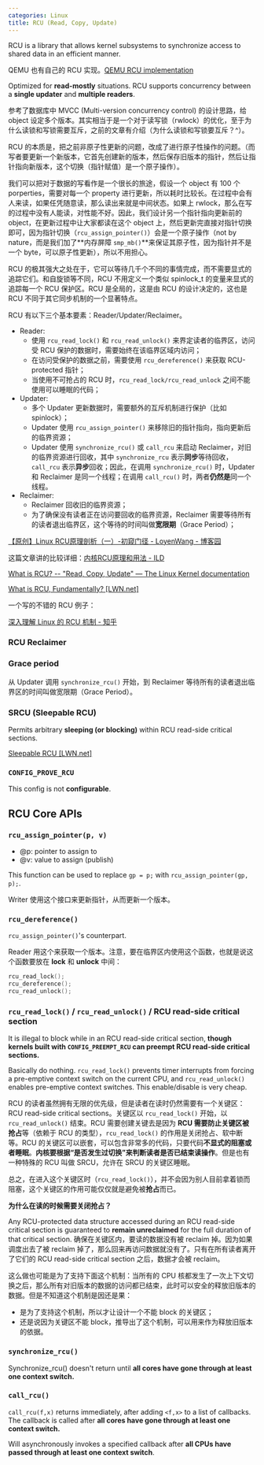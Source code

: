 ```yaml
---
categories: Linux
title: RCU (Read, Copy, Update)
---
```


RCU is a library that allows kernel subsystems to synchronize access to shared data in an efficient manner.

QEMU 也有自己的 RCU 实现。[QEMU RCU implementation](https://terenceli.github.io/%E6%8A%80%E6%9C%AF/2021/03/14/qemu-rcu)

Optimized for **read-mostly** situations. RCU supports concurrency between a **single updater** and **multiple readers**.

参考了数据库中 MVCC (Multi-version concurrency control) 的设计思路，给 object 设定多个版本。其实相当于是一个对于读写锁（rwlock）的优化，至于为什么读锁和写锁需要互斥，之前的文章有介绍（为什么读锁和写锁要互斥？^）。

RCU 的本质是，把之前非原子性更新的问题，改成了进行原子性操作的问题。（而写者要更新一个新版本，它首先创建新的版本，然后保存旧版本的指针，然后让指针指向新版本，这个切换（指针赋值）是一个原子操作）。

我们可以把对于数据的写看作是一个很长的旅途，假设一个 object 有 100 个 porperties，需要对每一个 property 进行更新，所以耗时比较长。在过程中会有人来读，如果任凭随意读，那么读出来就是中间状态。如果上 rwlock，那么在写的过程中没有人能读，对性能不好。因此，我们设计另一个指针指向更新前的 object，在更新过程中让大家都读在这个 object 上，然后更新完直接对指针切换即可，因为指针切换（`rcu_assign_pointer()`）会是一个原子操作（not by nature，而是我们加了**内存屏障 `smp_mb()`**来保证其原子性，因为指针并不是一个 byte，可以原子性更新），所以不用担心。

RCU 的极其强大之处在于，它可以等待几千个不同的事情完成，而不需要显式的追踪它们。和自旋锁等不同，RCU 不用定义一个类似 spinlock_t 的变量来显式的追踪每一个 RCU 保护区。RCU 是全局的，这是由 RCU 的设计决定的，这也是 RCU 不同于其它同步机制的一个显著特点。

RCU 有以下三个基本要素：Reader/Updater/Reclaimer。

- Reader:
    - 使用 `rcu_read_lock()` 和 `rcu_read_unlock()` 来界定读者的临界区，访问受 RCU 保护的数据时，需要始终在该临界区域内访问；
    - 在访问受保护的数据之前，需要使用 `rcu_dereference()` 来获取 RCU-protected 指针；
    - 当使用不可抢占的 RCU 时，`rcu_read_lock/rcu_read_unlock` 之间不能使用可以睡眠的代码；
- Updater:
    - 多个 Updater 更新数据时，需要额外的互斥机制进行保护（比如 spinlock）；
    - Updater 使用 `rcu_assign_pointer()` 来移除旧的指针指向，指向更新后的临界资源；
    - Updater 使用 `synchronize_rcu()` 或 `call_rcu` 来启动 Reclaimer，对旧的临界资源进行回收，其中 `synchronize_rcu` 表示**同步**等待回收，`call_rcu` 表示**异步**回收；因此，在调用 `synchronize_rcu()` 时，Updater 和 Reclaimer 是同一个线程；在调用 `call_rcu()` 时，两者**仍然是**同一个线程。
- Reclaimer:
    - Reclaimer 回收旧的临界资源；
    - 为了确保没有读者正在访问要回收的临界资源，Reclaimer 需要等待所有的读者退出临界区，这个等待的时间叫做**宽限期**（Grace Period）；

[【原创】Linux RCU原理剖析（一）-初窥门径 - LoyenWang - 博客园](https://www.cnblogs.com/LoyenWang/p/12681494.html)

这篇文章讲的比较详细：[内核RCU原理和用法 - ILD](https://insidelinuxdev.net/article/a0bxr8.html)

[What is RCU? -- "Read, Copy, Update" — The Linux Kernel documentation](https://docs.kernel.org/RCU/whatisRCU.html)

[What is RCU, Fundamentally? [LWN.net]](https://lwn.net/Articles/262464/)

一个写的不错的 RCU 例子：

[深入理解 Linux 的 RCU 机制 - 知乎](https://zhuanlan.zhihu.com/p/30583695)

### RCU Reclaimer

### Grace period

从 Updater 调用 `synchronize_rcu()` 开始，到 Reclaimer 等待所有的读者退出临界区的时间叫做宽限期（Grace Period）。

### SRCU (Sleepable RCU)

Permits arbitrary **sleeping (or blocking)** within RCU read-side critical sections.

[Sleepable RCU [LWN.net]](https://lwn.net/Articles/202847/)

### `CONFIG_PROVE_RCU`

This config is not **configurable**.

## RCU Core APIs

### `rcu_assign_pointer(p, v)`

 - @p: pointer to assign to
 - @v: value to assign (publish)

This function can be used to replace `gp = p;` with `rcu_assign_pointer(gp, p);`.

Writer 使用这个接口来更新指针，从而更新一个版本。

### `rcu_dereference()`

`rcu_assign_pointer()`'s counterpart.

Reader 用这个来获取一个版本。注意，要在临界区内使用这个函数，也就是说这个函数要放在 **lock** 和 **unlock** 中间：

```c
rcu_read_lock();
rcu_dereference();
rcu_read_unlock();
```

### `rcu_read_lock()` / `rcu_read_unlock()` / RCU read-side critical section

It is illegal to block while in an RCU read-side critical section, **though kernels built with `CONFIG_PREEMPT_RCU` can preempt RCU read-side critical sections.**

Basically do nothing. `rcu_read_lock()` prevents timer interrupts from forcing a pre-emptive context switch on the current CPU, and `rcu_read_unlock()` enables pre-emptive context switches. This enable/disable is very cheap.

RCU 的读者虽然拥有无限的优先级，但是读者在读时仍然需要有一个关键区：RCU read-side critical sections。关键区以 `rcu_read_lock()` 开始，以 `rcu_read_unlock()` 结束。RCU 需要创建关键去是因为 **RCU 需要防止关键区被抢占**等（依赖于 RCU 的类型），`rcu_read_lock()` 的作用是关闭抢占、软中断等。RCU 的关键区可以嵌套，可以包含非常多的代码，只要代码**不显式的阻塞或者睡眠**。**内核要根据“是否发生过切换”来判断读者是否已结束读操作**。但是也有一种特殊的 RCU 叫做 SRCU，允许在 SRCU 的关键区睡眠。

总之，在进入这个关键区时（`rcu_read_lock()`），并不会因为别人目前拿着锁而阻塞，这个关键区的作用可能仅仅就是避免被**抢占**而已。

**为什么在读的时候需要关闭抢占？**

Any RCU-protected data structure accessed during an RCU read-side critical section is guaranteed to **remain unreclaimed** for the full duration of that critical section. 确保在关键区内，要读的数据没有被 reclaim 掉。因为如果调度出去了被 reclaim 掉了，那么回来再访问数据就没有了。只有在所有读者离开了它们的 RCU read-side critical section 之后，数据才会被 reclaim。

这么做也可能是为了支持下面这个机制：当所有的 CPU 核都发生了一次上下文切换之后，那么所有对旧版本的数据的访问都已结束，此时可以安全的释放旧版本的数据。但是不知道这个机制是因还是果：

- 是为了支持这个机制，所以才让设计一个不能 block 的关键区；
- 还是说因为关键区不能 block，推导出了这个机制，可以用来作为释放旧版本的依据。

### `synchronize_rcu()`

Synchronize_rcu() doesn't return until **all cores have gone through at least one context switch.**

### `call_rcu()`

`call_rcu(f,x)` returns immediately, after adding `<f,x>` to a list of callbacks. The callback is called after **all cores have gone through at least one context switch.**

Will asynchronously invokes a specified callback after **all CPUs have passed through at least one context switch**.
